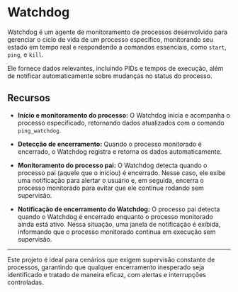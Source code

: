 # Watchdog

Watchdog é um agente de monitoramento de processos desenvolvido para gerenciar o ciclo de vida de um processo específico, monitorando seu estado em tempo real e respondendo a comandos essenciais, como `start`, `ping`, e `kill`.

Ele fornece dados relevantes, incluindo PIDs e tempos de execução, além de notificar automaticamente sobre mudanças no status do processo.

## Recursos

- **Início e monitoramento do processo:** O Watchdog inicia e acompanha o processo especificado, retornando dados atualizados com o comando `ping_watchdog`.

- **Detecção de encerramento:** Quando o processo monitorado é encerrado, o Watchdog registra e retorna os dados automaticamente.

- **Monitoramento do processo pai:** O Watchdog detecta quando o processo pai (aquele que o iniciou) é encerrado. Nesse caso, ele exibe uma notificação para alertar o usuário e, em seguida, encerra o processo monitorado para evitar que ele continue rodando sem supervisão.

- **Notificação de encerramento do Watchdog:** O processo pai detecta quando o Watchdog é encerrado enquanto o processo monitorado ainda está ativo. Nessa situação, uma janela de notificação é exibida, informando que o processo monitorado continua em execução sem supervisão.
---

Este projeto é ideal para cenários que exigem supervisão constante de processos, garantindo que qualquer encerramento inesperado seja identificado e tratado de maneira eficaz, com alertas e interrupções controladas.